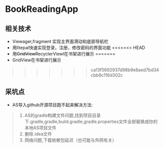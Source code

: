 # BookReadingApp
## 相关技术

* Viewager,fragment 实现主界面滑动和底部导航栏
* 用litepal快速实现登录，注册，修改密码的界面功能
<<<<<<< HEAD
* 用~~GridView~~RecyclerViewl在书架进行展示
=======
* GridView在书架进行展示
>>>>>>> ca13f5692937d98b9e8aed7bd34cbb9c116d302c

## 采坑点

* AS导入github开源项目跑不起来解决方法:
> 1. AS的gradle构建文件问题,找到项目目录下.gradle,gradle,build.gradle,gradle.properties文件全部替换成你的本地AS项目文件
> 2. 删除.idea文件
> 3. 网络问题,下载依赖包延迟（也可能与外网有关）